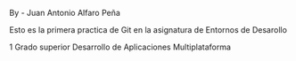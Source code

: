 By - Juan Antonio Alfaro Peña

Esto es la primera practica de Git en la asignatura de Entornos de Desarollo

1 Grado superior Desarrollo de Aplicaciones Multiplataforma
